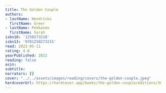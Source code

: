 ```yaml
---
title: The Golden Couple
authors:
- lastName: Hendricks
  firstName: Greer
- lastName: Pekkanen
  firstName: Sarah
isbn10: '1250273218'
isbn13: '9781250273215'
read: 2022-05-11
rating: 4.0
yearPublished: 2022
reading: false
asin:
subtitle:
narrators: []
cover: "../../assets/images/reading/covers/the-golden-couple.jpeg"
hardcoverUrl: https://hardcover.app/books/the-golden-couple/editions/30882798
---
```

